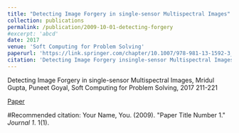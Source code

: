 ```yaml
---
title: "Detecting Image Forgery in single-sensor Multispectral Images"
collection: publications
permalink: /publication/2009-10-01-detecting-forgery
#excerpt: 'abcd'
date: 2017
venue: 'Soft Computing for Problem Solving'
paperurl: 'https://link.springer.com/chapter/10.1007/978-981-13-1592-3_67'
citation: 'Detecting Image Forgery insingle-sensor Multispectral Images, Mridul Gupta, Puneet Goyal, Soft Computing for Problem Solving,2017 211-221'
---
```

Detecting Image Forgery in single-sensor Multispectral Images, Mridul Gupta, Puneet Goyal, Soft Computing
for Problem Solving, 2017 211-221

[Paper](https://link.springer.com/chapter/10.1007/978-981-13-1592-3_67)

#Recommended citation: Your Name, You. (2009). "Paper Title Number 1." <i>Journal 1</i>. 1(1).
